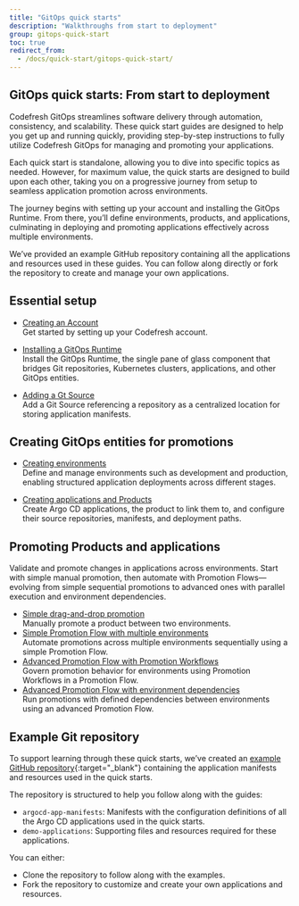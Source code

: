 ```yaml
---
title: "GitOps quick starts"
description: "Walkthroughs from start to deployment"
group: gitops-quick-start
toc: true
redirect_from:
  - /docs/quick-start/gitops-quick-start/
---
```


## GitOps quick starts: From start to deployment 
Codefresh GitOps streamlines software delivery through automation, consistency, and scalability. These quick start guides are designed to help you get up and running quickly, providing step-by-step instructions to fully utilize Codefresh GitOps for managing and promoting your applications.

Each quick start is standalone, allowing you to dive into specific topics as needed. However, for maximum value, the quick starts are designed to build upon each other, taking you on a progressive journey from setup to seamless application promotion across environments.

The journey begins with setting up your account and installing the GitOps Runtime. From there, you’ll define environments, products, and applications, culminating in deploying and promoting applications effectively across multiple environments.

We’ve provided an example GitHub repository containing all the applications and resources used in these guides. You can follow along directly or fork the repository to create and manage your own applications.



## Essential setup

* [Creating an Account]({{site.baseurl}}/docs/gitops-quick-start/create-codefresh-account/)  
  Get started by setting up your Codefresh account.

* [Installing a GitOps Runtime]({{site.baseurl}}/docs/gitops-quick-start/runtime/)    
  Install the GitOps Runtime, the single pane of glass component that bridges Git repositories, Kubernetes clusters, applications, and other GitOps entities.

* [Adding a Gt Source]({{site.baseurl}}/docs/gitops-quick-start/create-git-source/)    
  Add a Git Source referencing a repository as a centralized location for storing application manifests.

## Creating GitOps entities for promotions
* [Creating environments]({{site.baseurl}}/docs/gitops-quick-start/quick-start-gitops-environments/)  
  Define and manage environments such as development and production, enabling structured application deployments across different stages.

* [Creating applications and Products]({{site.baseurl}}/docs/gitops-quick-start/create-app-ui/)   
  Create Argo CD applications, the product to link them to, and configure their source repositories, manifests, and deployment paths.

<!---
* [Creating products]({{site.baseurl}}/docs/gitops-quick-start/quick-start-product-create/)  
  Organize related applications under a single product, for better context and control of deployments.



 * [Exploring the Product Dashboard for applications]({{site.baseurl}}/docs/gitops-quick-start/products/create-app-ui/)   
  Add applications to your product and configure their source repositories, manifests, and deployment paths. -->

## Promoting Products and applications

Validate and promote changes in applications across environments.
Start with simple manual promotion, then automate with Promotion Flows—evolving from simple sequential promotions to advanced ones with parallel execution and environment dependencies.

* [Simple drag-and-drop promotion]({{site.baseurl}}/docs/gitops-quick-start/drag-and-drop/)  
  Manually promote a product between two environments.
* [Simple Promotion Flow with multiple environments]({{site.baseurl}}/docs/gitops-quick-start/multi-env-sequential-flow/)  
  Automate promotions across multiple environments sequentially using a simple Promotion Flow.
* [Advanced Promotion Flow with Promotion Workflows]({{site.baseurl}}/docs/git/docs/gitops-quick-start/policy-multi-env-promotion/)  
  Govern promotion behavior for environments using Promotion Workflows in a Promotion Flow.
* [Advanced Promotion Flow with environment dependencies]({{site.baseurl}}/docs/gitops-quick-start/dependency-multi-env-promotion/)  
  Run promotions with defined dependencies between environments using an advanced Promotion Flow.


  

## Example Git repository

To support learning through these quick starts, we’ve created an [example GitHub repository](https://github.com/codefresh-sandbox/codefresh-quickstart-demo){:target="\_blank"} containing the application manifests and resources used in the quick starts.

The repository is structured to help you follow along with the guides:
* `argocd-app-manifests`: Manifests with the configuration definitions of all the Argo CD applications used in the quick starts.
* `demo-applications`: Supporting files and resources required for these applications.

You can either:
* Clone the repository to follow along with the examples.
* Fork the repository to customize and create your own applications and resources.



